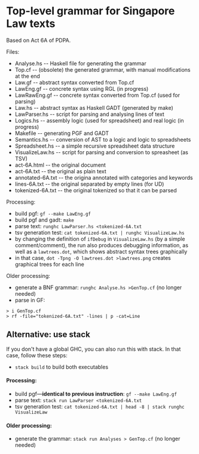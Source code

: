 # Top-level grammar for Singapore Law texts

Based on Act 6A of PDPA.

Files:

- Analyse.hs  -- Haskell file for generating the grammar
- Top.cf      -- (obsolete) the generated grammar, with manual modifications at the end
- Law.gf      -- abstract syntax converted from Top.cf
- LawEng.gf   -- concrete syntax using RGL (in progress)
- LawRawEng.gf -- concrete syntax converted from Top.cf (used for parsing)
- Law.hs      -- abstract syntax as Haskell GADT (generated by make)
- LawParser.hs -- script for parsing and analysing lines of text
- Logics.hs -- assembly logic (used for spreadsheet) and real logic
  (in progress)
- Makefile     -- generating PGF and GADT
- Semantics.hs -- conversion of AST to a logic and logic to spreadsheets
- Spreadsheet.hs -- a simple recursive spreadsheet data structure
- VisualizeLaw.hs -- script for parsing and conversion to spreasheet (as TSV)
- act-6A.html -- the original document
- act-6A.txt  -- the original as plain text
- annotated-6A.txt -- the origina annotated with categories and keywords
- lines-6A.txt  -- the original separated by empty lines (for UD)
- tokenized-6A.txt -- the original tokenized so that it can be parsed


Processing:
- build pgf: `gf --make LawEng.gf`
- build pgf and gadt: `make`
- parse text: `runghc LawParser.hs <tokenized-6A.txt`
- tsv generation test: `cat tokenized-6A.txt | runghc VisualizeLaw.hs`
- by changing the definition of `ifDebug` in `VisualizeLaw.hs` (by a
  simple comment/comment), the run also produces debugging
  information, as well as a `lawtrees.dot`, which shows abstract
  syntax trees graphically
- in that case, `dot -Tpng -O lawtrees.dot >lawtrees.png` creates
  graphical trees for each line

Older processing:

- generate a BNF grammar: `runghc Analyse.hs >GenTop.cf` (no longer needed)
- parse in GF:
```
> i GenTop.cf
> rf -file="tokenized-6A.txt" -lines | p -cat=Line
```

## Alternative: use stack

If you don't have a global GHC, you can also run this with stack. In that case, follow these steps:

* `stack build` to build both executables

#### Processing:
- build pgf—**identical to previous instruction**: `gf --make LawEng.gf`
- parse text: `stack run LawParser <tokenized-6A.txt`
- tsv generation test: `cat tokenized-6A.txt | head -8 | stack runghc VisualizeLaw`

#### Older processing:
- generate the grammar: `stack run Analyses > GenTop.cf` (no longer needed)

